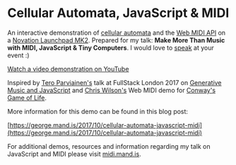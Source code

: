 # Cellular Automata, JavaScript & MIDI

An interactive demonstration of [cellular automata](https://en.wikipedia.org/wiki/Cellular_automaton) and the [Web MIDI API](https://webaudio.github.io/web-midi-api/) on a [Novation Launchpad MK2](http://amzn.to/2fDEO10). Prepared for my talk: **Make More Than Music with MIDI, JavaScript & Tiny Computers**. I would love to [speak](https://george.mand.is/talks) at your event :)

[Watch a video demonstration on YouTube](https://youtu.be/tlUewcmKpAg)

Inspired by [Tero Parviainen's](https://github.com/teropa) talk at FullStack London 2017 on [Generative Music and JavaScript](https://teropa.info/generative-music-slides/)  and [Chris Wilson's](https://github.com/cwilso) Web MIDI demo for [Conway's Game of Life](https://github.com/cwilso/conway).

More information for this demo can be found in this blog post:

[https://george.mand.is/2017/10/cellular-automata-javascript-midi](https://george.mand.is/2017/10/cellular-automata-javascript-midi)

For additional demos, resources and information regarding my talk on JavaScript and MIDI please visit [midi.mand.is](https://midi.mand.is).
